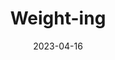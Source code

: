---
layout: comic
date: 2023-04-16
title: Weight-ing
categories: page
number: 5
permalink: /read/5
image: /pages/rm_005.webp
---